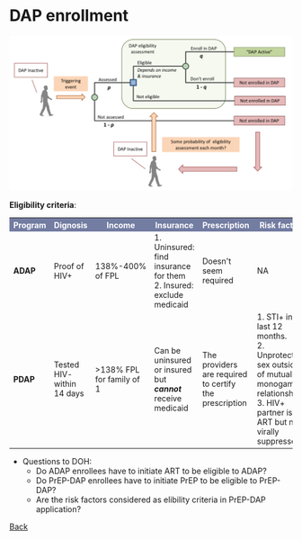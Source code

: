 # DAP enrollment

![enroll](figures/DAPenroll.png)

**Eligibility criteria**: 
<table>
<tr><th bgcolor="#737CA1"><font COLOR="#FFFFFF"><strong>Program</strong></font></th><th bgcolor="#737CA1"><font COLOR="#FFFFFF"><strong>Dignosis</strong></font></th><th bgcolor="#737CA1"><font COLOR="#FFFFFF"><strong>Income</strong></font></font></th><th bgcolor="#737CA1"><font COLOR="#FFFFFF"><strong>Insurance</strong></font></th><th bgcolor="#737CA1"><font COLOR="#FFFFFF"><strong>Prescription</strong></font></th><th bgcolor="#737CA1"><font COLOR="#FFFFFF"><strong>Risk factors</strong></font></font></th></tr>

<tr><td><b>ADAP</b></td><td>Proof of HIV+</td><td>138%-400% of FPL</td><td>1. Uninsured: find insurance for them<br>2. Insured: exclude medicaid</td><td>Doesn't seem required</td><td>NA</td></tr>

<tr><td><b>PDAP</b></td><td>Tested HIV- within 14 days</td><td>>138% FPL for family of 1</td><td>Can be uninsured or insured but <i><b>cannot</i></b> receive medicaid</td><td>The providers are required to certify the prescription</td><td>1. STI+ in the last 12 months.<br>2. Unprotected sex outside of mutually monogamous relationship.<br>3. HIV+ partner is on ART but not virally suppressed.</td></tr>
</table>

* Questions to DOH: 
    - Do ADAP enrollees have to initiate ART to be eligible to ADAP? 
    - Do PrEP-DAP enrollees have to initiate PrEP to be eligible to PrEP-DAP? 
    - Are the risk factors considered as elibility criteria in PrEP-DAP application? 

<a href="ModuleSum.md#DAPenroll">Back</a>